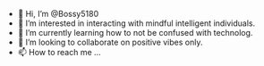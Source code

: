 - 👋 Hi, I’m @Bossy5180
- 👀 I’m interested in interacting with mindful intelligent individuals.
- 🌱 I’m currently learning how to not be confused with technolog.
- 💞️ I’m looking to collaborate on positive vibes only.
- 📫 How to reach me ...

<!---
Bossy5180/Bossy5180 is a ✨ special ✨ repository because its `README.md` (this file) appears on your GitHub profile.
You can click the Preview link to take a look at your changes.
--->
